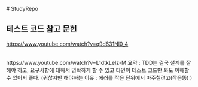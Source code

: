 #   S t u d y R e p o 
 
## 테스트 코드 참고 문헌
https://www.youtube.com/watch?v=q9d631Nl0_4

<br/>
https://www.youtube.com/watch?v=L1dtkLeIz-M
요약 : TDD는 결국 설계를 잘해야 하고, 요구사항에 대해서 명확하게 할 수 있고 타인이 테스트 코드만 봐도 이해할 수 있어서 좋다. (귀찮지만 해야하는 이유 : 에러를 작은 단위에서 마주칠려고(작은똥) )
